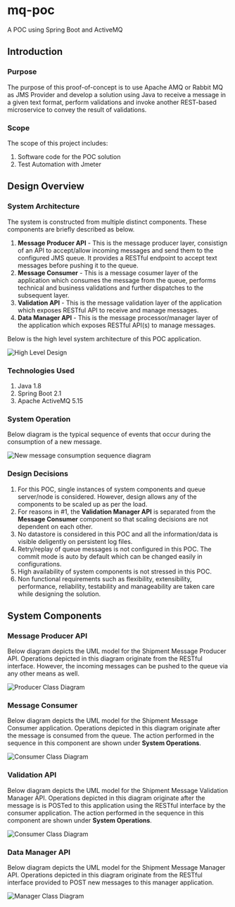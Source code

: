 # mq-poc
A POC using Spring Boot and ActiveMQ

## Introduction
### Purpose
The purpose of this proof-of-concept is to use Apache AMQ or Rabbit MQ as JMS Provider and develop a solution using Java to receive a message in a given text format, perform validations and invoke another REST-based microservice to convey the result of validations.
### Scope
The scope of this project includes:

1. Software code for the POC solution
2. Test Automation with Jmeter

## Design Overview
### System Architecture
The system is constructed from multiple distinct components. These components are briefly described as below.

1. **Message Producer API** - This is the message producer layer, consistign of an API to accept/allow incoming messages and send them to the configured JMS queue. It provides a RESTful endpoint to accept text messages before pushing it to the queue.
2. **Message Consumer** - This is a message cosumer layer of the application which consumes the message from the queue, performs technical and business validations and further dispatches to the subsequent layer.
3. **Validation API** - This is the message validation layer of the application which exposes RESTful API to receive and manage messages.
3. **Data Manager API** - This is the message processor/manager layer of the application which exposes RESTful API(s) to manage messages.

Below is the high level system architecture of this POC application.

![High Level Design](https://github.com/shishir-insane/mq-poc/blob/master/images/hld.png?raw=true)

### Technologies Used
1. Java 1.8
2. Spring Boot 2.1
3. Apache ActiveMQ 5.15

### System Operation
Below diagram is the typical sequence of events that occur during the consumption of a new message.

![New message consumption sequence diagram](https://github.com/shishir-insane/mq-poc/blob/master/images/processConsumedMessage-seq.png?raw=true)

### Design Decisions
1. For this POC, single instances of system components and queue server/node is considered. However, design allows any of the components to be scaled up as per the load.
2. For reasons in #1, the **Validation Manager API** is separated from the **Message Consumer** component so that scaling decisions are not dependent on each other.
3. No datastore is considered in this POC and all the information/data is visible deligently on persistent log files.
4. Retry/replay of queue messages is not configured in this POC. The commit mode is auto by default which can be changed easily in configurations.
5. High availability of system components is not stressed in this POC.  
6. Non functional requirements such as flexibility, extensibility, performance, reliability, testability and manageability are taken care while designing the solution.

## System Components
### Message Producer API
Below diagram depicts the UML model for the Shipment Message Producer API. Operations depicted in this diagram originate from the RESTful interface. However, the incoming messages can be pushed to the queue via any other means as well. 

![Producer Class Diagram](https://github.com/shishir-insane/mq-poc/blob/master/images/producer-class-diagram.png?raw=true)

### Message Consumer
Below diagram depicts the UML model for the Shipment Message Consumer application. Operations depicted in this diagram originate after the message is consumed from the queue. The action performed in the sequence in this component are shown under **System Operations**.

![Consumer Class Diagram](https://github.com/shishir-insane/mq-poc/blob/master/images/consumer-class-diagram.png?raw=true)

### Validation API
Below diagram depicts the UML model for the Shipment Message Validation Manager API. Operations depicted in this diagram originate after the message is is POSTed to this application using the RESTful interface by the consumer application. The action performed in the sequence in this component are shown under **System Operations**.

![Consumer Class Diagram](https://github.com/shishir-insane/mq-poc/blob/master/images/validation-manager-class-diagram.png?raw=true)

### Data Manager API
Below diagram depicts the UML model for the Shipment Message Manager API. Operations depicted in this diagram originate from the RESTful interface provided to POST new messages to this manager application.

![Manager Class Diagram](https://github.com/shishir-insane/mq-poc/blob/master/images/manager-class-diagram.png?raw=true)